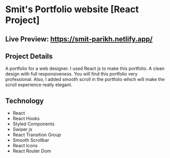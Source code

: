 # Smit's Portfolio website [React Project]

## Live Preview: https://smit-parikh.netlify.app/ 


## Project Details

A portfolio for a web designer. I used React js to make this portfolio. A clean design with full responsiveness. You will find this portfolio very professional. Also, I added smooth scroll in the portfolio which will make the scroll experience really elegant.


## Technology

- React
- React Hooks
- Styled Components
- Swiper js
- React Transition Group
- Smooth Scrollbar
- React Icons
- React Router Dom








